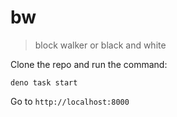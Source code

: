 # bw

> block walker or black and white

Clone the repo and run the command:

```
deno task start
```

Go to `http://localhost:8000`

